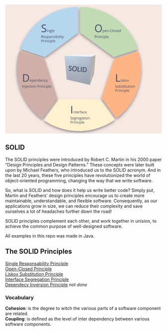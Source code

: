 <div align="center">
<img src="solid.png" alt="solid principles" width="550" />
</div>

## SOLID

The SOLID principles were introduced by Robert C. Martin in his 2000 paper “Design Principles and Design Patterns.” These concepts were later built upon by Michael Feathers, who introduced us to the SOLID acronym. And in the last 20 years, these five principles have revolutionized the world of object-oriented programming, changing the way that we write software.

So, what is SOLID and how does it help us write better code? Simply put, Martin and Feathers' design principles encourage us to create more maintainable, understandable, and flexible software. Consequently, as our applications grow in size, we can reduce their complexity and save ourselves a lot of headaches further down the road!

SOLID principles complement each other, and work together in unision, to achieve the common purpose of well-designed software.

All examples in this repo was made in Java.

## The SOLID Principles

<a href="single-responsability-principle.md">Single Responsability Principle</a> <br />
<a href="open-closed-principle.md">Open-Closed Principle</a> <br />
<a href="liskov-substitution-principle.md">Liskov Substitution Principle</a> <br />
<a href="interface-segregation-principle.md">Interface Segregation Principle</a> <br /> 
<a href="dependency-inversion-principle.md">Dependecy Inversion Principle</a> *not done* <br />
### Vocabulary

**Cohesion**: is the degree to witch the various parts of a software component are related.<br/>
**Coupling**: is defined as the level of inter dependency between various software components.<br/>
